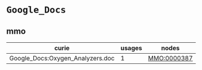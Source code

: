 # `Google_Docs`

## mmo

| curie                            |   usages | nodes                                             |
|----------------------------------|----------|---------------------------------------------------|
| Google_Docs:Oxygen_Analyzers.doc |        1 | [MMO:0000387](https://bioregistry.io/MMO:0000387) |

